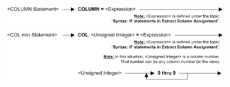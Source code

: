 ![Function COLUMN ECL 1](../../../../images/LTS_COLUMN_2ECA_01.gif)

![Function COL.nnn ECL 1](../../../../images/LTS_COLnnn_2ECA_01.gif)

